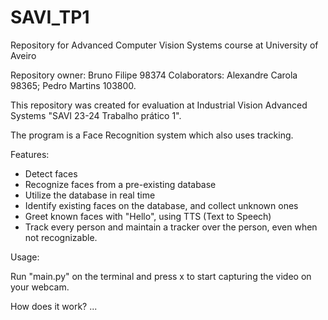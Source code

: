 # SAVI_TP1
Repository for Advanced Computer Vision Systems course at University of Aveiro

Repository owner: Bruno Filipe 98374 
Colaborators: Alexandre Carola 98365; Pedro Martins 103800.

This repository was created for evaluation at Industrial Vision Advanced Systems "SAVI 23-24 Trabalho prático 1".

The program is a Face Recognition system which also uses tracking.

Features:
- Detect faces
- Recognize faces from a pre-existing database
- Utilize the database in real time
- Identify existing faces on the database, and collect unknown ones
- Greet known faces with "Hello", using TTS (Text to Speech)
- Track every person and maintain a tracker over the person, even when not recognizable.


Usage:

Run "main.py" on the terminal and press x to start capturing the video on your webcam.

How does it work?
...